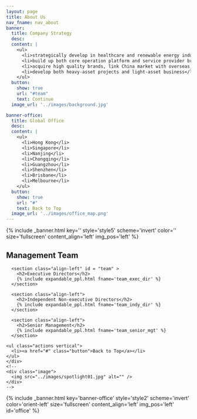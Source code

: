 ```yaml
---
layout: page
title: About Us
nav_fname: nav_about
banner:
  title: Company Strategy
  desc:
  content: |
    <ul>
      <li>strategically develop in healthcare and renewable energy industries</li>
      <li>build up both core operation platform and service provider brands</li>
      <li>acquire high quality brands, link China market with overseas, build up the whole industry link</li>
      <li>develop both heavy-asset projects and light-asset business</li>
    </ul>
  button:
    show: true
    url: "#team"
    text: Continue
  image_url: '../images/background.jpg'

banner-office:
  title: Global Office
  desc:
  content: |
    <ul>
      <li>Hong Kong</li>
      <li>Singapore</li>
      <li>Nanjing</li>
      <li>Chongqing</li>
      <li>Guangzhou</li>
      <li>Shenzhen</li>
      <li>Brisbane</li>
      <li>Melbourne</li>
    </ul>
  button:
    show: true
    url: "#"
    text: Back to Top
  image_url: '../images/office_map.png'
---
```

<!-- Welcome Banner -->
{% include _banner.html key='' style='style5' scheme='invert' color='' size='fullscreen' content_align='left' img_pos='left' %}

<!-- Management Team -->
<!-- Wrapper -->
<section class="wrapper style2 align-center" >
    <div class="inner medium">
      <h2 >Management Team</h2>

      <section class="align-left" id = "team" >
        <h2>Executive Directors</h2>
        {% include expandable_ppl.html fname='team_exec_dir' %}
      </section>

      <section class="align-left">
        <h2>Independent Non-executive Directors</h2>
        {% include expandable_ppl.html fname='team_indy_dir' %}
      </section>

      <section class="align-left">
        <h2>Senior Management</h2>
        {% include expandable_ppl.html fname='team_senior_mgt' %}
      </section>

    <ul class="actions vertical">
      <li><a href="#" class="button">Back to Top</a></li>
    </ul>
    </div>
    <!--
    <div class="image">
      <img src="../images/spotlight01.jpg" alt="" />
    </div>
    -->
</section>

<!-- Global Office -->
{% include _banner.html key='banner-office' style='style2' scheme='invert' color='orient-left' size='fullscreen' content_align='left' img_pos='left' id='office' %}
